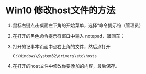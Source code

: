 # Win10 修改host文件的方法


1. 鼠标右键点击桌面左下角的开始菜单，选择“命令提示符（管理员）

2. 在打开的黑色命令提示符窗口中输入 notepad，敲回车；

3. 打开的记事本页面中点右上角的文件，然后点打开

   `C:\Windows\System32\drivers\etc\hosts`

4. 在打开的host文件中修改你要添加的内容，最后保存。

 
